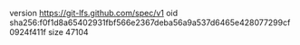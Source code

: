 version https://git-lfs.github.com/spec/v1
oid sha256:f0f1d8a65402931fbf566e2367deba56a9a537d6465e428077299cf0924f411f
size 47104
